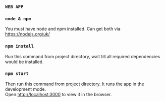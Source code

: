 ### `WEB APP`

### `node & npm`

You must have node and npm installed. Can get both via https://nodejs.org/uk/

### `npm install`

Run this command from project directory, wait till all required dependencies would be installed.

### `npm start`

Then run this command from project directory.
It runs the app in the development mode.<br>
Open [http://localhost:3000](http://localhost:3000) to view it in the browser.
